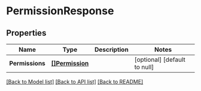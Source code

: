# PermissionResponse

## Properties
Name | Type | Description | Notes
------------ | ------------- | ------------- | -------------
**Permissions** | [**[]Permission**](Permission.md) |  | [optional] [default to null]

[[Back to Model list]](../README.md#documentation-for-models) [[Back to API list]](../README.md#documentation-for-api-endpoints) [[Back to README]](../README.md)

